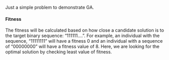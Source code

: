 Just a simple problem to demonstrate GA.
#### Fitness
The fitness will be calculated based on how close a candidate solution is to the target binary sequence: “111111….”. For example, an individual with the sequence, “11111111” will have a fitness 0 and an individual with a sequence of “00000000” will have a fitness value of 8. Here, we are looking for the optimal solution by checking least value of fitness.

